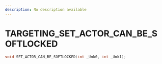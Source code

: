 ```yaml
---
description: No description available 
---
```


# TARGETING\_SET_ACTOR_CAN_BE_SOFTLOCKED

```cpp
void SET_ACTOR_CAN_BE_SOFTLOCKED(int _Unk0, int _Unk1);
```